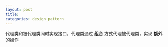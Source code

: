```yaml
---
layout: post
title:
categories: design_pattern
---
```


代理类和被代理类同时实现接口，代理类通过    **组合** 方式代理被代理类，实现   **额外**  的操作
